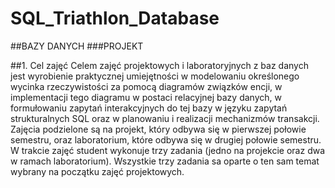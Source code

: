 # SQL_Triathlon_Database

##BAZY DANYCH
###PROJEKT

##1. Cel zajęć
Celem zajęć projektowych i laboratoryjnych z baz danych jest wyrobienie praktycznej umiejętności w modelowaniu określonego wycinka rzeczywistości za pomocą diagramów związków encji, w implementacji tego diagramu w postaci relacyjnej bazy danych, w formułowaniu zapytań interakcyjnych do tej bazy w języku zapytań strukturalnych SQL oraz w planowaniu i realizacji mechanizmów transakcji. Zajęcia podzielone są na projekt, który odbywa się w pierwszej połowie semestru, oraz laboratorium, które odbywa się w drugiej połowie semestru. W trakcie zajęć student wykonuje trzy zadania (jedno na projekcie oraz dwa w ramach laboratorium). Wszystkie trzy zadania sa oparte o ten sam temat wybrany na początku zajęć projektowych.




